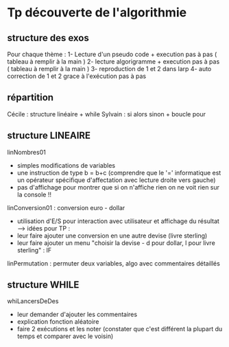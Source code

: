 # Tp découverte de l'algorithmie

## structure des exos

Pour chaque thème :
1- Lecture d'un pseudo code + execution pas à pas ( tableau à remplir à la main )
2- lecture algorigramme + execution pas à pas ( tableau à remplir à la main )
3- reproduction de 1 et 2 dans larp
4- auto correction de 1 et 2 grace à l'exécution pas à pas

## répartition

Cécile : structure linéaire + while
Sylvain : si alors sinon + boucle pour

## structure LINEAIRE
linNombres01
  - simples modifications de variables
  - une instruction de type b = b+c (comprendre que le '=' informatique est un opérateur spécifique d'affectation avec lecture droite vers gauche)
  - pas d'affichage pour montrer que si on n'affiche rien on ne voit rien sur la console !!

linConversion01 : conversion euro - dollar
  - utilisation d'E/S pour interaction avec utilisateur et affichage du résultat
  --> idées pour TP :
  - leur faire ajouter une conversion en une autre devise (livre sterling)
  - leur faire ajouter un menu "choisir la devise - d pour dollar, l pour livre sterling" : IF

linPermutation : permuter deux variables, algo avec commentaires détaillés

## structure WHILE
whiLancersDeDes
  - leur demander d'ajouter les commentaires
  - explication fonction aléatoire
  - faire 2 exécutions et les noter (constater que c'est différent la plupart du temps et comparer avec le voisin)
